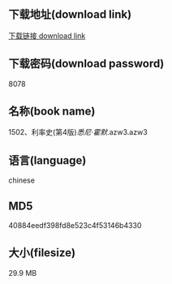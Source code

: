 ## 下载地址(download link)
[下载链接 download link](https://voluble-croquembouche-d321dc.netlify.app/?s=1502%E3%80%81%E5%88%A9%E7%8E%87%E5%8F%B2%28%E7%AC%AC4%E7%89%88%29_%E6%82%89%E5%B0%BC%C2%B7%E9%9C%8D%E9%BB%98_.azw3)

## 下载密码(download password)
8078

## 名称(book name)
1502、利率史(第4版)_悉尼·霍默_.azw3.azw3

## 语言(language)
chinese

## MD5
40884eedf398fd8e523c4f53146b4330

## 大小(filesize)
29.9 MB
